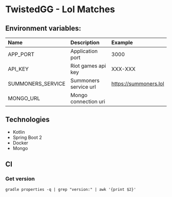 # TwistedGG - Lol Matches

## Environment variables:
| Name                   | Description           | Example               |
|:---------------------- |:--------------------- |:--------------------  |
| APP_PORT               | Application port      | 3000                  |
| API_KEY                | Riot games api key    | XXX-XXX               |
| SUMMONERS_SERVICE      | Summoners service url | https://summoners.lol |
| MONGO_URL              | Mongo connection uri  ||
## Technologies
- Kotlin
- Spring Boot 2
- Docker
- Mongo

## CI
### Get version
```gradle properties -q | grep "version:" | awk '{print $2}'```
